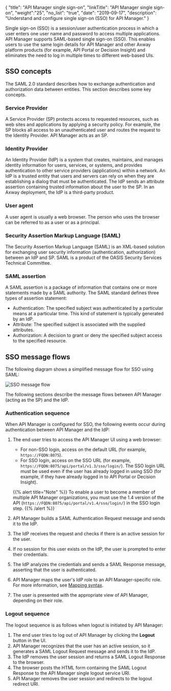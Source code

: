 {
    "title": "API Manager single sign-on",
    "linkTitle": "API Manager single sign-on",
    "weight":"25",
    "no_list": "true",
    "date": "2019-09-17",
    "description": "Understand and configure single sign-on (SSO) for API Manager."
}

Single sign-on (SSO) is a session/user authentication process in which a user enters one user name and password to access multiple applications. API Manager supports SAML-based single sign-on (SSO). This enables users to use the same login details for API Manager and other Axway platform products (for example, API Portal or Decision Insight) and eliminates the need to log in multiple times to different web-based UIs.

## SSO concepts

The SAML 2.0 standard describes how to exchange authentication and authorization data between entities. This section describes some key concepts.

### Service Provider

A Service Provider (SP) protects access to requested resources, such as web sites and applications by applying a security policy. For example, the SP blocks all access to an unauthenticated user and routes the request to the Identity Provider. API Manager acts as an SP.

### Identity Provider

An Identity Provider (IdP) is a system that creates, maintains, and manages identity information for users, services, or systems, and provides authentication to other service providers (applications) within a network. An IdP is a trusted entity that users and servers can rely on when they are establishing a dialog that must be authenticated. The IdP sends an attribute assertion containing trusted information about the user to the SP. In an Axway deployment, the IdP is a third-party product.

### User agent

A user agent is usually a web browser. The person who uses the browser can be referred to as a user or as a principal.

### Security Assertion Markup Language (SAML)

The Security Assertion Markup Language (SAML) is an XML-based solution for exchanging user security information (authentication, authorization) between an IdP and SP. SAML is a product of the OASIS Security Services Technical Committee.

### SAML assertion

A SAML assertion is a package of information that contains one or more statements made by a SAML authority. The SAML standard defines three types of assertion statement:

* Authentication: The specified subject was authenticated by a particular means at a particular time. This kind of statement is typically generated by an IdP.
* Attribute: The specified subject is associated with the supplied attributes.
* Authorization: A decision to grant or deny the specified subject access to the specified resource.

## SSO message flows

The following diagram shows a simplified message flow for SSO using SAML:

![SSO message flow](/Images/docbook/images/api_mgmt/web-sso.png)

The following sections describe the message flows between API Manager (acting as the SP) and the IdP.

### Authentication sequence

When API Manager is configured for SSO, the following events occur during authentication between API Manager and the IdP:

1. The end user tries to access the API Manager UI using a web browser:

    * For non-SSO login, access on the default URL (for example, `https://FQDN:8075`).
    * For SSO login, access on the SSO URL (for example, `https://FQDN:8075/api/portal/v1.3/sso/login/`). The SSO login URL must be used even if the user has already logged in using SSO (for example, if they have already logged in to API Portal or Decision Insight).

    {{% alert title="Note" %}} To enable a user to become a member of multiple API Manager organizations, you must use the 1.4 version of the API (`https://FQDN:8075/api/portal/v1.4/sso/login/`) in the SSO login step. {{% /alert %}}

2. API Manager builds a SAML Authentication Request message and sends it to the IdP.
3. The IdP receives the request and checks if there is an active session for the user.
4. If no session for this user exists on the IdP, the user is prompted to enter their credentials.
5. The IdP analyzes the credentials and sends a SAML Response message, asserting that the user is authenticated.
6. API Manager maps the user's IdP role to an API Manager-specific role. For more information, see [Mapping syntax](/docs/apim_administration/apimgr_sso/sso_mapping#mapping-syntax).
7. The user is presented with the appropriate view of API Manager, depending on their role.

### Logout sequence

The logout sequence is as follows when logout is initiated by API Manager:

1. The end user tries to log out of API Manager by clicking the **Logout** button in the UI.
2. API Manager recognizes that the user has an active session, so it generates a SAML Logout Request message and sends it to the IdP.
3. The IdP removes the user session and returns a SAML Logout Response to the browser.
4. The browser posts the HTML form containing the SAML Logout Response to the API Manager single logout service URI.
5. API Manager removes the user session and redirects to the logout redirect URI.
